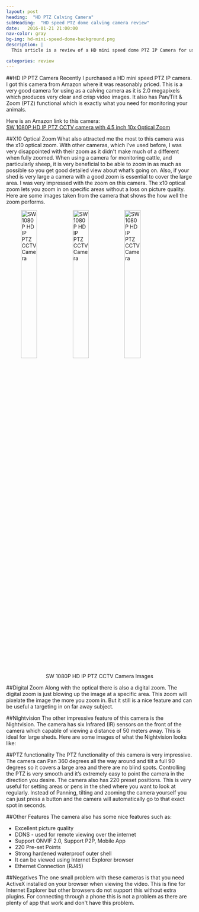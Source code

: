 ```yaml
---
layout: post
heading:  "HD PTZ Calving Camera"
subHeading:  "HD speed PTZ dome calving camera review"
date:   2016-01-21 21:00:00
nav-color: gray
bg-img: hd-mini-speed-dome-background.png
description: |
  This article is a review of a HD mini speed dome PTZ IP Camera for using as a calving camera. This article goes through the features of the Camera and rates how well the camera has performed.

categories: review
---
```


##HD IP PTZ Camera
Recently I purchased a HD mini speed PTZ IP camera. I got this camera from Amazon where it was reasonably priced. This is a very good camera for using as a calving camera as it is 2.0 megapixels which produces very clear and crisp video images. It also has Pan/Tilt & Zoom (PTZ) functional which is exactly what you need for monitoring your animals.

Here is an Amazon link to this camera:<br>
<a rel="nofollow" href="http://www.amazon.co.uk/gp/product/B012FQLPG4/ref=as_li_tl?ie=UTF8&camp=1634&creative=19450&creativeASIN=B012FQLPG4&linkCode=as2&tag=calvingcamera-21">SW 1080P HD IP PTZ CCTV camera with 4.5 inch 10x Optical Zoom</a><img src="http://ir-uk.amazon-adsystem.com/e/ir?t=calvingcamera-21&l=as2&o=2&a=B012FQLPG4" width="1" height="1" border="0" alt="" style="border:none !important; margin:0px !important;" />



##X10 Optical Zoom
What also attracted me the most to this camera was the x10 optical zoom. With other cameras, which I’ve used before, I was very disappointed with their zoom as it didn't make much of a different when fully zoomed. When using a camera for monitoring cattle, and particularly sheep, it is very beneficial to be able to zoom in as much as possible so you get good detailed view about what’s going on. Also, if your shed is very large a camera with a good zoom is essential to cover the large area.
I was very impressed with the zoom on this camera. The x10 optical zoom lets you zoom in on specific areas without a loss on picture quality. Here are some images taken from the camera that shows the how well the zoom performs.


<figure>
	<img src="{{site.baseurl}}/img/sw-speed-dome/sw-01.JPG" alt="SW 1080P HD IP PTZ CCTV Camera" style="width: 32%;">
    <img src="{{site.baseurl}}/img/sw-speed-dome/sw-02.JPG" alt="SW 1080P HD IP PTZ CCTV Camera" style="width: 32%;">
	<img src="{{site.baseurl}}/img/sw-speed-dome/sw-03.JPG" alt="SW 1080P HD IP PTZ CCTV Camera" style="width: 32%;">
  <figcaption style="text-align: center;">SW 1080P HD IP PTZ CCTV Camera Images</figcaption>
</figure>


##Digital Zoom
Along with the optical there is also a digital zoom. The digital zoom is just blowing up the image at a specific area. This zoom will pixelate the image the more you zoom in. But it still is a nice feature and can be useful a targeting in on far away subject.


##Nightvision
The other impressive feature of this camera is the Nightvision. The camera has six Infrared (IR) sensors on the front of the camera which capable of viewing a distance of 50 meters away. This is ideal for large sheds. Here are some images of what the Nightvision looks like:


##PTZ functionality
The PTZ functionality of this camera is very impressive. The camera can Pan 360 degrees all the way around and tilt a full 90 degrees so it covers a large area and there are no blind spots. Controlling the PTZ is very smooth and it’s extremely easy to point the camera in the direction you desire.
The camera also has 220 preset positions. This is very useful for setting areas or pens in the shed where you want to look at regularly. Instead of Panning, tilting and zooming the camera yourself you can just press a button and the camera will automatically go to that exact spot in seconds.

##Other Features
The camera also has some nice features such as:

- Excellent picture quality
- DDNS - used for remote viewing over the internet
- Support ONVIF 2.0, Support P2P, Mobile App
- 220 Pre-set Points
- Strong hardened waterproof outer shell
- It can be viewed using Internet Explorer browser
- Ethernet Connection (RJ45)

##Negatives
The one small problem with these cameras is that you need ActiveX installed on your browser when viewing the video. This is fine for Internet Explorer but other browsers do not support this without extra plugins. For connecting through a phone this is not a problem as there are plenty of app that work and don't have this problem.
